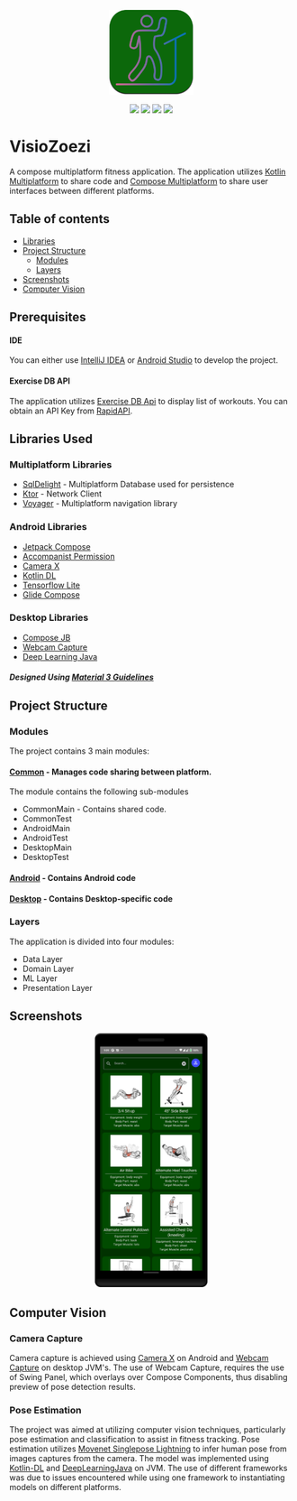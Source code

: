 <p align="center"><img src="resources/app_icon.png" alt="VisioZoezi" width="150px"></p>

<p align="center"> 
<img  src="https://img.shields.io/badge/-KOTLIN-013200?logo=kotlin&logoColor=green&style=for-the-badge">
<img  src="https://img.shields.io/badge/-ANDROID-013200?logo=android&logoColor=green&style=for-the-badge">
<img  src="https://img.shields.io/badge/-WINDOWS-013200?logo=windows&logoColor=green&style=for-the-badge">
<img  src="https://img.shields.io/badge/-UBUNTU-013200?logo=linux&logoColor=green&style=for-the-badge">
</p>

# VisioZoezi

A compose multiplatform fitness application. The application utilizes [Kotlin Multiplatform](https://kotlinlang.org/docs/multiplatform.html) to share code and [Compose Multiplatform](https://www.jetbrains.com/lp/compose-mpp/) to share user interfaces between different platforms.

## Table of contents
- [Libraries](##libraries-used)
- [Project Structure](##project-structure)
  - [Modules](###modules)
  - [Layers](###layers)
- [Screenshots](##screenshots)
- [Computer Vision](##computer-vision)

## Prerequisites
#### IDE
You can either use [IntelliJ IDEA](https://www.jetbrains.com/idea/) or [Android Studio](https://developer.android.com/studio/) to develop the project.
#### Exercise DB API
The application utilizes [Exercise DB Api](https://rapidapi.com/justin-WFnsXH_t6/api/exercisedb/) to display list of workouts. You can obtain an API Key from [RapidAPI](https://rapidapi.com/justin-WFnsXH_t6/api/exercisedb/).

## Libraries Used
### Multiplatform Libraries
  - [SqlDelight](https://cashapp.github.io/sqldelight/) - Multiplatform Database used for persistence
  - [Ktor](https://ktor.io/docs/create-client.html) - Network Client
  - [Voyager](https://voyager.adriel.cafe/) - Multiplatform navigation library
  
### Android Libraries
  - [Jetpack Compose](https://developer.android.com/jetpack/compose)
  - [Accompanist Permission](https://google.github.io/accompanist/permissions/)
  - [Camera X](https://developer.android.com/training/camerax)
  - [Kotlin DL](https://github.com/Kotlin/kotlindl)
  - [Tensorflow Lite](https://www.tensorflow.org/lite)
  - [Glide Compose](https://bumptech.github.io/glide/int/compose.html)
  
### Desktop Libraries
  - [Compose JB](https://github.com/JetBrains/compose-jb/)
  - [Webcam Capture](https://github.com/sarxos/webcam-capture)
  - [Deep Learning Java](https://djl.ai/s)

##### Designed Using [Material 3 Guidelines](https://m3.material.io/)

## Project Structure
### Modules
The project contains 3 main modules:

#### [Common](https://github.com/BKMbigo/VisioZoezi/tree/main/common) - Manages code sharing between platform. 
The module contains the following sub-modules
  - CommonMain - Contains shared code.
  - CommonTest
  - AndroidMain
  - AndroidTest
  - DesktopMain
  - DesktopTest
#### [Android](https://github.com/BKMbigo/VisioZoezi/tree/main/android) - Contains Android code
#### [Desktop](https://github.com/BKMbigo/VisioZoezi/tree/main/desktop) - Contains Desktop-specific code

### Layers
The application is divided into four modules:
  - Data Layer
  - Domain Layer
  - ML Layer
  - Presentation Layer

## Screenshots
<p align="center"><img src="resources/home_screen_android_dark.png" alt="VisioZoezi" width="200px"></p>

## Computer Vision
### Camera Capture
Camera capture is achieved using [Camera X](https://developer.android.com/training/camerax) on Android and [Webcam Capture](https://github.com/sarxos/webcam-capture) on desktop JVM's. The use of Webcam Capture, requires the use of Swing Panel, which overlays over Compose Components, thus disabling preview of pose detection results.

### Pose Estimation
The project was aimed at utilizing computer vision techniques, particularly pose estimation and classification to assist in fitness tracking. Pose estimation utilizes [Movenet Singlepose Lightning](https://tfhub.dev/google/movenet/singlepose/lightning/4) to infer human pose from images captures from the camera. The model was implemented using [Kotlin-DL](https://github.com/Kotlin/kotlindl) and [DeepLearningJava](https://djl.ai/s) on JVM. The use of different frameworks was due to issues encountered while using one framework to instantiating models on different platforms.

